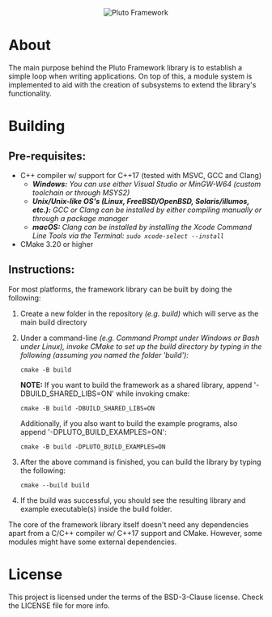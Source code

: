<p align="center">
  <img src="https://viperslm.com/resources/pluto-framework/logo-shadow.png" alt="Pluto Framework" />
</p>

# About
The main purpose behind the Pluto Framework library is to establish a simple loop when writing applications. On top of this, a module system is implemented to aid with the creation of subsystems to extend the library's functionality.

# Building
## Pre-requisites:
* C++ compiler w/ support for C++17 (tested with MSVC, GCC and Clang)
  - ***Windows:** You can use either Visual Studio or MinGW-W64 (custom toolchain or through MSYS2)*
  - ***Unix/Unix-like OS's (Linux, FreeBSD/OpenBSD, Solaris/illumos, etc.):** GCC or Clang can be installed by either compiling manually or through a package manager*
  - ***macOS:** Clang can be installed by installing the Xcode Command Line Tools via the Terminal: `sudo xcode-select --install`*
* CMake 3.20 or higher

## Instructions:

For most platforms, the framework library can be built by doing the following:
1. Create a new folder in the repository *(e.g. build)* which will serve as the main build directory
2. Under a command-line *(e.g. Command Prompt under Windows or Bash under Linux), invoke CMake to set up the build directory by typing in the following (assuming you named the folder 'build'):*
   
   `cmake -B build`
   
   **NOTE:** If you want to build the framework as a shared library, append '-DBUILD_SHARED_LIBS=ON' while invoking cmake:

   `cmake -B build -DBUILD_SHARED_LIBS=ON`

   Additionally, if you also want to build the example programs, also append '-DPLUTO_BUILD_EXAMPLES=ON':

   `cmake -B build -DPLUTO_BUILD_EXAMPLES=ON`

4. After the above command is finished, you can build the library by typing the following:
   
   `cmake --build build`
6. If the build was successful, you should see the resulting library and example executable(s) inside the build folder.

The core of the framework library itself doesn't need any dependencies apart from a C/C++ compiler w/ C++17 support and CMake.
However, some modules might have some external dependencies.

# License
This project is licensed under the terms of the BSD-3-Clause license.
Check the LICENSE file for more info.
